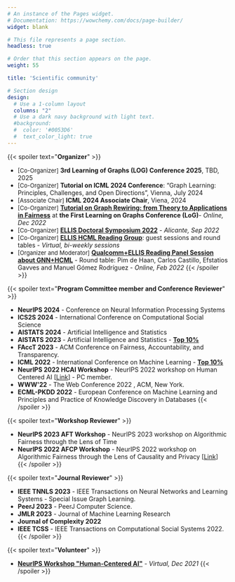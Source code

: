 ```yaml
---
# An instance of the Pages widget.
# Documentation: https://wowchemy.com/docs/page-builder/
widget: blank

# This file represents a page section.
headless: true

# Order that this section appears on the page.
weight: 55

title: 'Scientific community'

# Section design
design:
  # Use a 1-column layout
  columns: "2"
  # Use a dark navy background with light text.
  #background:
  #  color: '#0053D6'
  #  text_color_light: true
---
```


{{< spoiler text="**Organizer**" >}}
* <font size="-1">[Co-Organizer]</font> **3rd Learning of Graphs (LOG) Conference 2025**, TBD, 2025
* <font size="-1">[Co-Organizer]</font> **Tutorial on ICML 2024 Conference**: “Graph Learning: Principles, Challenges, and Open Directions”, Vienna, July 2024
* <font size="-1">[Associate Chair]</font> **ICML 2024 Associate Chair**, Viena, 2024
* <font size="-1">[Co-Organizer]</font> **[Tutorial on Graph Rewiring: from Theory to Applications in Fairness](https://ellisalicante.org/tutorials/GraphRewiring)** at **the First Learning on Graphs Conference (LoG)**- *Online, Dec 2022*
* <font size="-1">[Co-Organizer]</font> **[ELLIS Doctoral Symposium 2022](https://ellisalicante.org/eds2022/)** - *Alicante, Sep 2022*
* <font size="-1">[Co-Organizer]</font> **[ELLIS HCML Reading Group](https://ellisalicante.org/en/readingGroup)**: guest sessions and round tables - *Virtual, bi-weekly sessions*
* <font size="-1">[Organizer and Moderator]</font> **[Qualcomm+ELLIS Reading Panel Session about GNN+HCML](https://ellisalicante.org/readingGroup#:~:text=Guest%20talk%20by%20Qualcomm%20AI%20Research)** - Round table: Pim de Haan, Carlos Castillo, Efstatios Gavves and Manuel Gómez Rodríguez -  *Online, Feb 2022*
{{< /spoiler >}}

{{< spoiler text="**Program Committee member and Conference Reviewer**" >}}
* **NeurIPS 2024** - Conference on Neural Information Processing Systems
* **ICS2S 2024** - International Conference on Computational Social Science
* **AISTATS 2024** - Artificial Intelligence and Statistics
* **AISTATS 2023** - Artificial Intelligence and Statistics - **[Top 10%](http://aistats.org/aistats2023/reviewers.html#:~:text=Adam%20M.%20Johansen-,Adri%C3%A1n%20Arnaiz%2DRodr%C3%ADguez)**
* **FAccT 2023** - ACM Conference on Fairness, Accountability, and Transparency. 
* **ICML 2022** - International Conference on Machine Learning - **[Top 10%](https://icml.cc/Conferences/2022/Reviewers#:~:text=Outstanding%20Reviewers)**
* **NeurIPS 2022 HCAI Workshop** - NeurIPS 2022 workshop on Human Centered  AI [[Link](https://hcai-at-neurips.github.io/site/organizers.html#:~:text=Riccio%20ELLIS%20Alicante-,Adrian%20Arnaiz,-ELLIS%20Alicante)] - PC member.
* **WWW'22** - The Web Conference 2022 , ACM, New York.
* **ECML-PKDD 2022** - European Conference on Machine Learning and Principles and Practice of Knowledge Discovery in Databases
{{< /spoiler >}}

{{< spoiler text="**Workshop Reviewer**" >}}
* **NeurIPS 2023 AFT Workshop** - NeurIPS 2023 workshop on Algorithmic Fairness through the Lens of Time
* **NeurIPS 2022 AFCP Workshop** - NeurIPS 2022 workshop on Algorithmic Fairness through the Lens of Causality and Privacy  [[Link](https://www.afciworkshop.org/)]
{{< /spoiler >}}

{{< spoiler text="**Journal Reviewer**" >}}
* **IEEE TNNLS 2023** - IEEE Transactions on Neural Networks and Learning Systems - Special Issue Graph Learning.
* **PeerJ 2023** - PeerJ Computer Science.
* **JMLR 2023** - Journal of Machine Learning Research
* **Journal of Complexity 2022**
* **IEEE TCSS** - IEEE Transactions on Computational Social Systems 2022.
{{< /spoiler >}}

{{< spoiler text="**Volunteer**" >}}
* **[NeurIPS Workshop "Human-Centered AI"](https://sites.google.com/view/hcai-human-centered-ai-neurips/home)** - *Virtual, Dec 2021*
{{< /spoiler >}}